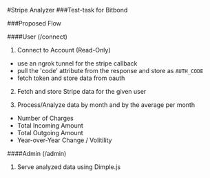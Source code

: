 #Stripe Analyzer
###Test-task for Bitbond

###Proposed Flow

####User (/connect)

1. Connect to Account (Read-Only)
  * use an ngrok tunnel for the stripe callback
  * pull the 'code' attribute from the response and store as `AUTH_CODE`
  * fetch token and store data from oauth

2. Fetch and store Stripe data for the given user

3. Process/Analyze data by month and by the average per month
  * Number of Charges
  * Total Incoming Amount
  * Total Outgoing Amount
  * Year-over-Year Change / Volitility

####Admin (/admin)

1. Serve analyzed data using Dimple.js
